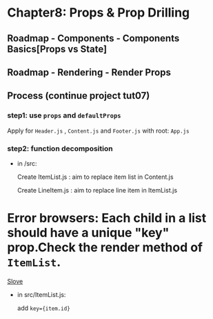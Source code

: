 # Chapter8: Props & Prop Drilling

## Roadmap - Components - Components Basics[Props vs State]

## Roadmap - Rendering - Render Props

## Process (continue project tut07)

### step1: use `props` and `defaultProps`

  Apply for `Header.js` , `Content.js` and `Footer.js` with root: `App.js`

### step2: function decomposition

- in /src:
  
  Create ItemList.js : aim to replace item list in Content.js

  Create LineItem.js : aim to replace line item in ItemList.js


# Error browsers: Each child in a list should have a unique "key" prop.Check the render method of `ItemList`. 

[Slove](https://react.dev/learn/rendering-lists#keeping-list-items-in-order-with-key)

- in src/ItemList.js: 

  add  <code>key={item.id}</code>






